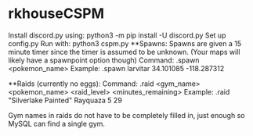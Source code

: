 # rkhouseCSPM

Install discord.py using: python3 -m pip install -U discord.py
Set up config.py
Run with: python3 cspm.py
**Spawns: Spawns are given a 15 minute timer since the timer is assumed to be unknown. (Your maps will likely have a spawnpoint option though) Command: .spawn <pokemon_name> Example: .spawn larvitar 34.101085 -118.287312

**Raids (currently no eggs): Command: .raid <gym_name> <pokemon_name> <raid_level> <minutes_remaining> Example: .raid "Silverlake Painted" Rayquaza 5 29

Gym names in raids do not have to be completely filled in, just enough so MySQL can find a single gym.
